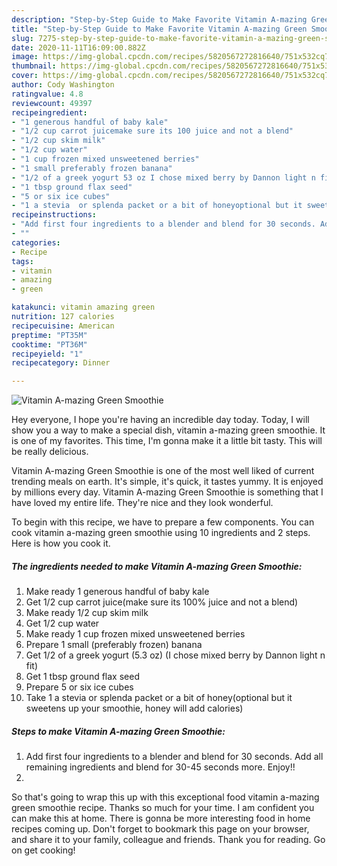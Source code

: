 ```yaml
---
description: "Step-by-Step Guide to Make Favorite Vitamin A-mazing Green Smoothie"
title: "Step-by-Step Guide to Make Favorite Vitamin A-mazing Green Smoothie"
slug: 7275-step-by-step-guide-to-make-favorite-vitamin-a-mazing-green-smoothie
date: 2020-11-11T16:09:00.882Z
image: https://img-global.cpcdn.com/recipes/5820567272816640/751x532cq70/vitamin-a-mazing-green-smoothie-recipe-main-photo.jpg
thumbnail: https://img-global.cpcdn.com/recipes/5820567272816640/751x532cq70/vitamin-a-mazing-green-smoothie-recipe-main-photo.jpg
cover: https://img-global.cpcdn.com/recipes/5820567272816640/751x532cq70/vitamin-a-mazing-green-smoothie-recipe-main-photo.jpg
author: Cody Washington
ratingvalue: 4.8
reviewcount: 49397
recipeingredient:
- "1 generous handful of baby kale"
- "1/2 cup carrot juicemake sure its 100 juice and not a blend"
- "1/2 cup skim milk"
- "1/2 cup water"
- "1 cup frozen mixed unsweetened berries"
- "1 small preferably frozen banana"
- "1/2 of a greek yogurt 53 oz I chose mixed berry by Dannon light n fit"
- "1 tbsp ground flax seed"
- "5 or six ice cubes"
- "1 a stevia  or splenda packet or a bit of honeyoptional but it sweetens up your smoothie honey will add calories"
recipeinstructions:
- "Add first four ingredients to a blender and blend for 30 seconds. Add all remaining ingredients and blend for 30-45 seconds more. Enjoy!!"
- ""
categories:
- Recipe
tags:
- vitamin
- amazing
- green

katakunci: vitamin amazing green 
nutrition: 127 calories
recipecuisine: American
preptime: "PT35M"
cooktime: "PT36M"
recipeyield: "1"
recipecategory: Dinner

---
```



![Vitamin A-mazing Green Smoothie](https://img-global.cpcdn.com/recipes/5820567272816640/751x532cq70/vitamin-a-mazing-green-smoothie-recipe-main-photo.jpg)

Hey everyone, I hope you're having an incredible day today. Today, I will show you a way to make a special dish, vitamin a-mazing green smoothie. It is one of my favorites. This time, I'm gonna make it a little bit tasty. This will be really delicious.



Vitamin A-mazing Green Smoothie is one of the most well liked of current trending meals on earth. It's simple, it's quick, it tastes yummy. It is enjoyed by millions every day. Vitamin A-mazing Green Smoothie is something that I have loved my entire life. They're nice and they look wonderful.


To begin with this recipe, we have to prepare a few components. You can cook vitamin a-mazing green smoothie using 10 ingredients and 2 steps. Here is how you cook it.

<!--inarticleads1-->

##### The ingredients needed to make Vitamin A-mazing Green Smoothie:

1. Make ready 1 generous handful of baby kale
1. Get 1/2 cup carrot juice(make sure its 100% juice and not a blend)
1. Make ready 1/2 cup skim milk
1. Get 1/2 cup water
1. Make ready 1 cup frozen mixed unsweetened berries
1. Prepare 1 small (preferably frozen) banana
1. Get 1/2 of a greek yogurt (5.3 oz) (I chose mixed berry by Dannon light n fit)
1. Get 1 tbsp ground flax seed
1. Prepare 5 or six ice cubes
1. Take 1 a stevia  or splenda packet or a bit of honey(optional but it sweetens up your smoothie, honey will add calories)




<!--inarticleads2-->

##### Steps to make Vitamin A-mazing Green Smoothie:

1. Add first four ingredients to a blender and blend for 30 seconds. Add all remaining ingredients and blend for 30-45 seconds more. Enjoy!!
1. 




So that's going to wrap this up with this exceptional food vitamin a-mazing green smoothie recipe. Thanks so much for your time. I am confident you can make this at home. There is gonna be more interesting food in home recipes coming up. Don't forget to bookmark this page on your browser, and share it to your family, colleague and friends. Thank you for reading. Go on get cooking!
